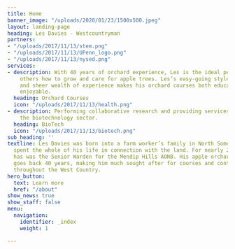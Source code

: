 ```yaml
---
title: Home
banner_image: "/uploads/2020/01/23/1500x500.jpeg"
layout: landing-page
heading: Les Davies - Westcountryman
partners:
- "/uploads/2017/11/13/stem.png"
- "/uploads/2017/11/13/UPenn_logo.png"
- "/uploads/2017/11/13/nysed.png"
services:
- description: With 40 years of orchard experience, Les is the ideal person to teach
    others how to grow and care for apple trees. Les’s easy-going style, charisma
    and sheer wealth of experience makes his orchard courses both educational and
    enjoyable.
  heading: Orchard Courses
  icon: "/uploads/2017/11/13/health.png"
- description: Performing collaborative research and providing services to support
    the biotechnology sector.
  heading: BioTech
  icon: "/uploads/2017/11/13/biotech.png"
sub_heading: ''
textline: Les Davies was born into a farm worker’s family in North Somerset and has
  spent the whole of his life in connection with the land. For nearly 20 years he
  has was the Senior Warden for the Mendip Hills AONB. His apple orcharding background
  goes back 40 years, making him much sought after for courses and contracting work
  throughout the West Country.
hero_button:
  text: Learn more
  href: "/about"
show_news: true
show_staff: false
menu:
  navigation:
    identifier: _index
    weight: 1

---
```


